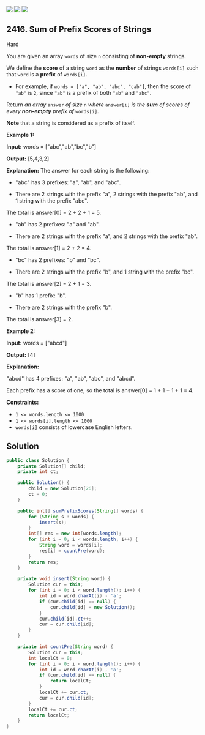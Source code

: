 [![](https://img.shields.io/github/stars/javadev/LeetCode-in-Java?label=Stars&style=flat-square)](https://github.com/javadev/LeetCode-in-Java)
[![](https://img.shields.io/github/forks/javadev/LeetCode-in-Java?label=Fork%20me%20on%20GitHub%20&style=flat-square)](https://github.com/javadev/LeetCode-in-Java/fork)
[![](https://img.shields.io/badge/-LeetCode%20in%20Kotlin-blue?style=flat-square)](https://github.com/javadev/LeetCode-in-Kotlin)

## 2416\. Sum of Prefix Scores of Strings

Hard

You are given an array `words` of size `n` consisting of **non-empty** strings.

We define the **score** of a string `word` as the **number** of strings `words[i]` such that `word` is a **prefix** of `words[i]`.

*   For example, if `words = ["a", "ab", "abc", "cab"]`, then the score of `"ab"` is `2`, since `"ab"` is a prefix of both `"ab"` and `"abc"`.

Return _an array_ `answer` _of size_ `n` _where_ `answer[i]` _is the **sum** of scores of every **non-empty** prefix of_ `words[i]`.

**Note** that a string is considered as a prefix of itself.

**Example 1:**

**Input:** words = ["abc","ab","bc","b"]

**Output:** [5,4,3,2]

**Explanation:** The answer for each string is the following:

- "abc" has 3 prefixes: "a", "ab", and "abc".

- There are 2 strings with the prefix "a", 2 strings with the prefix "ab", and 1 string with the prefix "abc".

The total is answer[0] = 2 + 2 + 1 = 5.

- "ab" has 2 prefixes: "a" and "ab".

- There are 2 strings with the prefix "a", and 2 strings with the prefix "ab".

The total is answer[1] = 2 + 2 = 4.

- "bc" has 2 prefixes: "b" and "bc".

- There are 2 strings with the prefix "b", and 1 string with the prefix "bc".

The total is answer[2] = 2 + 1 = 3.

- "b" has 1 prefix: "b".

- There are 2 strings with the prefix "b".

The total is answer[3] = 2. 

**Example 2:**

**Input:** words = ["abcd"]

**Output:** [4]

**Explanation:**

"abcd" has 4 prefixes: "a", "ab", "abc", and "abcd".

Each prefix has a score of one, so the total is answer[0] = 1 + 1 + 1 + 1 = 4. 

**Constraints:**

*   `1 <= words.length <= 1000`
*   `1 <= words[i].length <= 1000`
*   `words[i]` consists of lowercase English letters.

## Solution

```java
public class Solution {
    private Solution[] child;
    private int ct;

    public Solution() {
        child = new Solution[26];
        ct = 0;
    }

    public int[] sumPrefixScores(String[] words) {
        for (String s : words) {
            insert(s);
        }
        int[] res = new int[words.length];
        for (int i = 0; i < words.length; i++) {
            String word = words[i];
            res[i] = countPre(word);
        }
        return res;
    }

    private void insert(String word) {
        Solution cur = this;
        for (int i = 0; i < word.length(); i++) {
            int id = word.charAt(i) - 'a';
            if (cur.child[id] == null) {
                cur.child[id] = new Solution();
            }
            cur.child[id].ct++;
            cur = cur.child[id];
        }
    }

    private int countPre(String word) {
        Solution cur = this;
        int localCt = 0;
        for (int i = 0; i < word.length(); i++) {
            int id = word.charAt(i) - 'a';
            if (cur.child[id] == null) {
                return localCt;
            }
            localCt += cur.ct;
            cur = cur.child[id];
        }
        localCt += cur.ct;
        return localCt;
    }
}
```